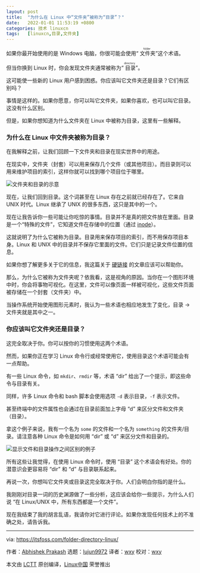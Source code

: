 ```yaml
---
layout: post
title:	"为什么在 Linux 中“文件夹”被称为“目录”？"
date:	2022-01-01 11:53:19 +0800 
categories:	技术 linuxcn 
tags:	[linuxcn,目录,文件夹]
---
```



如果你最开始使用的是 Windows 电脑，你很可能会使用“<ruby> 文件夹 <rt>  folder </rt></ruby>”这个术语。


但当你换到 Linux 时，你会发现文件夹通常被称为“<ruby> 目录 <rt>  directory </rt></ruby>”。


这可能使一些新的 Linux 用户感到困惑。你应该叫它文件夹还是目录？它们有区别吗？


事情是这样的。如果你愿意，你可以叫它文件夹，如果你喜欢，也可以叫它目录。这没有什么区别。


但是，如果你想知道为什么文件夹在 Linux 中被称为目录，这里有一些解释。


### 为什么在 Linux 中文件夹被称为目录？


在我解释之前，让我们回顾一下文件夹和目录在现实世界中的用途。


在现实中，文件夹（封套）可以用来保存几个文件（或其他项目）。而目录则可以用来维护项目的索引，这样你就可以找到哪个项目位于哪里。


![文件夹和目录的示意](/Asserts/Images//attachment/album/202201/01/115319wd9w8w4ir83klk54.png)


现在，让我们回到目录。这个词甚至在 Linux 存在之前就已经存在了。它来自 UNIX 时代。Linux 继承了 UNIX 的很多东西，这只是其中的一个。


现在让我告诉你一些可能让你吃惊的事情。目录并不是真的把文件放在里面。目录是一个“特殊的文件”，它知道文件在存储中的位置（通过 [inode](https://linuxhandbook.com/inode-linux/)）。


这就说明了为什么它被称为目录。目录用来保存项目的索引，而不用保存项目本身。Linux 和 UNIX 中的目录并不保存它里面的文件。它们只是记录文件位置的信息。


如果你想了解更多关于它的信息，我这篇关于 [硬链接](https://linuxhandbook.com/hard-link/) 的文章应该可以帮助你。


那么，为什么它被称为文件夹呢？依我看，这是视角的原因。当你在一个图形环境中时，你会将事物可视化。在这里，文件可以像页面一样被可视化，这些文件页面被存储在一个封套（文件夹）中。


当操作系统开始使用图形元素时，我认为一些术语也相应地发生了变化，目录 -> 文件夹就是其中之一。


### 你应该叫它文件夹还是目录？


这完全取决于你。你可以按你的习惯使用这两个术语。


然而，如果你正在学习 Linux 命令行或经常使用它，使用目录这个术语可能会有一点帮助。


有一些 Linux 命令，如 `mkdir`、`rmdir` 等，术语 “dir” 给出了一个提示，即这些命令与目录有关。


同样，许多 Linux 命令和 bash 脚本会使用选项 `-d` 表示目录，`-f` 表示文件。


甚至终端中的文件属性也会通过在目录前面加上字母 “d” 来区分文件和文件夹（目录）。


拿这个例子来说，我有一个名为 `some` 的文件和一个名为 `something` 的文件夹/目录。请注意各种 Linux 命令是如何用 “dir” 或 “d” 来区分文件和目录的。


![显示文件和目录操作之间区别的例子](/Asserts/Images//attachment/album/202201/01/115319qbl7bb1mt130rmlr.png)


所有这些让我觉得，在使用 Linux 命令时，使用 “目录” 这个术语会有好处。你的潜意识会更容易将 “dir” 和 “d” 与目录联系起来。


再说一次，你想叫它文件夹或目录这完全取决于你。人们会明白你指的是什么。


我刚刚对目录一词的历史渊源做了一些分析，这应该会给你一些提示，为什么人们说 “在 Linux/UNIX 中，所有东西都是一个文件”。


现在我结束了我的胡言乱语，我请你对它进行评论。如果你发现任何技术上的不准确之处，请告诉我。




---


via: <https://itsfoss.com/folder-directory-linux/>


作者：[Abhishek Prakash](https://itsfoss.com/author/abhishek/) 选题：[lujun9972](https://github.com/lujun9972) 译者：[wxy](https://github.com/wxy) 校对：[wxy](https://github.com/wxy)


本文由 [LCTT](https://github.com/LCTT/TranslateProject) 原创编译，[Linux中国](https://linux.cn/) 荣誉推出
